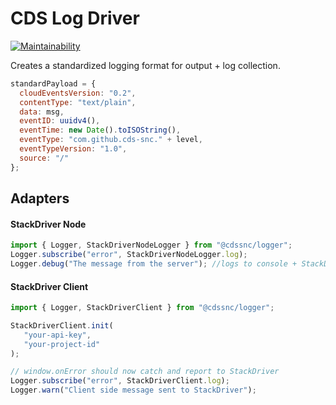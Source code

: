 # CDS Log Driver

[![Maintainability](https://api.codeclimate.com/v1/badges/f3fbbbb66e6823d680c6/maintainability)](https://codeclimate.com/github/cds-snc/logDriver/maintainability)

Creates a standardized logging format for output + log collection.

```javascript
standardPayload = {
  cloudEventsVersion: "0.2",
  contentType: "text/plain",
  data: msg,
  eventID: uuidv4(),
  eventTime: new Date().toISOString(),
  eventType: "com.github.cds-snc." + level,
  eventTypeVersion: "1.0",
  source: "/"
};
```

## Adapters

#### StackDriver Node

```javascript
import { Logger, StackDriverNodeLogger } from "@cdssnc/logger";
Logger.subscribe("error", StackDriverNodeLogger.log);
Logger.debug("The message from the server"); //logs to console + StackDriver
```

#### StackDriver Client
```javascript
import { Logger, StackDriverClient } from "@cdssnc/logger";

StackDriverClient.init(
   "your-api-key",
   "your-project-id"
);

// window.onError should now catch and report to StackDriver
Logger.subscribe("error", StackDriverClient.log);
Logger.warn("Client side message sent to StackDriver");
```
